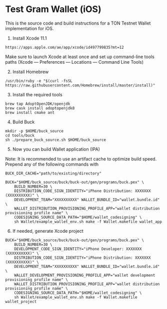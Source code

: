 # Test Gram Wallet (iOS)

This is the source code and build instructions for a TON Testnet Wallet implementation for iOS.

1. Install Xcode 11.1
```
https://apps.apple.com/ae/app/xcode/id497799835?mt=12
```

Make sure to launch Xcode at least once and set up command-line tools paths (Xcode — Preferences — Locations — Command Line Tools)

2. Install Homebrew

```
/usr/bin/ruby -e "$(curl -fsSL https://raw.githubusercontent.com/Homebrew/install/master/install)"
```
3. Install the required tools

```
brew tap AdoptOpenJDK/openjdk
brew cask install adoptopenjdk8
brew install cmake ant
```

4. Build Buck

```
mkdir -p $HOME/buck_source
cd tools/buck
sh ./prepare_buck_source.sh $HOME/buck_source
```

5. Now you can build Wallet application (IPA)

Note:
It is recommended to use an artifact cache to optimize build speed. Prepend any of the following commands with
```
BUCK_DIR_CACHE="path/to/existing/directory"
```

```
BUCK="$HOME/buck_source/buck/buck-out/gen/programs/buck.pex" \
    BUILD_NUMBER=30 \
    DISTRIBUTION_CODE_SIGN_IDENTITY="iPhone Distribution: XXXXXXX (XXXXXXXXXX)" \
    DEVELOPMENT_TEAM="XXXXXXXXXX" WALLET_BUNDLE_ID="wallet.bundle.id" \
    WALLET_DISTRIBUTION_PROVISIONING_PROFILE_APP="wallet distribution provisioning profile name" \
    CODESIGNING_SOURCE_DATA_PATH="$HOME/wallet_codesigning" \
    sh Wallet/example_wallet_env.sh make -f Wallet.makefile wallet_app
```

6. If needed, generate Xcode project
```
BUCK="$HOME/buck_source/buck/buck-out/gen/programs/buck.pex" \
    BUILD_NUMBER=30 \
    DEVELOPMENT_CODE_SIGN_IDENTITY="iPhone Developer: XXXXXXX (XXXXXXXXXX)" \
    DISTRIBUTION_CODE_SIGN_IDENTITY="iPhone Distribution: XXXXXXX (XXXXXXXXXX)" \
    DEVELOPMENT_TEAM="XXXXXXXXXX" WALLET_BUNDLE_ID="wallet.bundle.id" \
    WALLET_DEVELOPMENT_PROVISIONING_PROFILE_APP="wallet development provisioning profile name" \
    WALLET_DISTRIBUTION_PROVISIONING_PROFILE_APP="wallet distribution provisioning profile name" \
    CODESIGNING_SOURCE_DATA_PATH="$HOME/wallet_codesigning" \
    sh Wallet/example_wallet_env.sh make -f Wallet.makefile wallet_project
```

